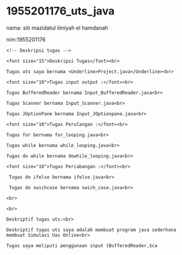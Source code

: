 # 1955201176_uts_java
nama: siti mazidatul ilmiyah el hamdanah

nim:1955201176

<html>

  <head>

    <!-- Deskripsi tugas -->  

  </head>

  <body>

    <font size="15">Deskripsi Tugas</font><br>

    Tugas uts saya bernama <Underline>Project.java</Underline><br>

    <font size="10">Tugas input output :</font><br>

    Tugas BufferedReader bernama Input_BufferedReader.java<br>

    Tugas Scanner bernama Input_Scanner.java<br>

    Tugas JOptionPane bernama Input_JOptionpane.java<br>

    <font size="10">Tugas Perulangan :</font><br>

    Tugas for bernama for_looping.java<br>

    Tugas while bernama while_looping.java<br>

    Tugas do while bernama dowhile_looping.java<br>

    <font size="10">Tugas Percabangan :</font><br>

     Tugas do ifelse bernama ifelse.java<br>

     Tugas do swichcase bernama swich_case.java<br>

    <br>

    <br>

    Deskriptif tugas uts:<br>

    Deskriptif tugas uts saya adalah membuat program java sederhana membuat Simulasi Uas Online<br>

    Tugas saya meliputi penggunaan input (BufferedReader,Sca

  </body>

</html>
